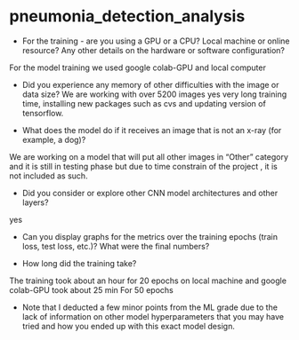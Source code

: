 
# pneumonia_detection_analysis
* For the training - are you using a GPU or a CPU? Local machine or online 
resource? Any other details on the hardware or software configuration?

For the model training we used google colab-GPU and local computer

* Did you experience any memory of other difficulties with the image or data size?
We are working with over 5200 images
yes very long training time, installing new packages such as cvs and updating version of tensorflow.

* What does the model do if it receives an image that is not an x-ray (for example, a dog)?

We are working on a model that will put all other images in “Other” category and it is still in testing phase  but due to time constrain of the project , it is not included as such.

* Did you consider or explore other CNN model architectures and other layers?

yes

* Can you display graphs for the metrics over the training epochs (train loss, test loss, etc.)? What were the final numbers?

* How long did the training take?

The training took about an hour for 20 epochs on local machine and google colab-GPU took about 25 min
For 50 epochs


* Note that I deducted a few minor points from the ML grade due to the lack of information on other model hyperparameters that you may have tried and how you ended up with this exact model design.
